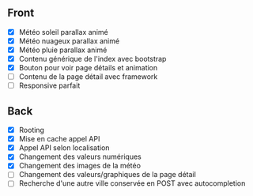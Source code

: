 ## Front
- [x] Météo soleil parallax animé
- [x] Météo nuageux parallax animé
- [x] Météo pluie parallax animé
- [x] Contenu générique de l'index avec bootstrap
- [x] Bouton pour voir page détails et animation
- [ ] Contenu de la page détail avec framework
- [ ] Responsive parfait

## Back
- [x] Rooting
- [x] Mise en cache appel API
- [x] Appel API selon localisation
- [x] Changement des valeurs numériques
- [x] Changement des images de la météo
- [ ] Changement des valeurs/graphiques de la page détail
- [ ] Recherche d'une autre ville conservée en POST avec autocompletion